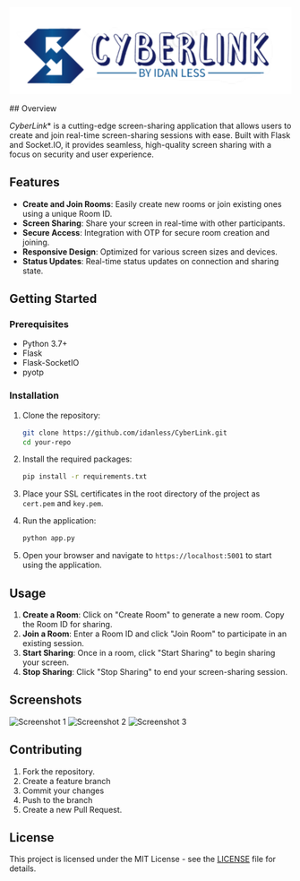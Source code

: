 <p align="center">
    <img src="https://github.com/idanless/CyberLink/blob/main/cyberLink.png?raw=true")
" alt="Logo" width="600"/>
</p>
## Overview

*CyberLink** is a cutting-edge screen-sharing application that allows users to create and join real-time screen-sharing sessions with ease. Built with Flask and Socket.IO, it provides seamless, high-quality screen sharing with a focus on security and user experience.

## Features

- **Create and Join Rooms**: Easily create new rooms or join existing ones using a unique Room ID.
- **Screen Sharing**: Share your screen in real-time with other participants.
- **Secure Access**: Integration with OTP for secure room creation and joining.
- **Responsive Design**: Optimized for various screen sizes and devices.
- **Status Updates**: Real-time status updates on connection and sharing state.

## Getting Started

### Prerequisites

- Python 3.7+
- Flask
- Flask-SocketIO
- pyotp

### Installation

1. Clone the repository:
    ```bash
    git clone https://github.com/idanless/CyberLink.git
    cd your-repo
    ```

2. Install the required packages:
    ```bash
    pip install -r requirements.txt
    ```

3. Place your SSL certificates in the root directory of the project as `cert.pem` and `key.pem`.

4. Run the application:
    ```bash
    python app.py
    ```

5. Open your browser and navigate to `https://localhost:5001` to start using the application.

## Usage

1. **Create a Room**: Click on "Create Room" to generate a new room. Copy the Room ID for sharing.
2. **Join a Room**: Enter a Room ID and click "Join Room" to participate in an existing session.
3. **Start Sharing**: Once in a room, click "Start Sharing" to begin sharing your screen.
4. **Stop Sharing**: Click "Stop Sharing" to end your screen-sharing session.

## Screenshots

![Screenshot 1](path/to/screenshot1.png)
![Screenshot 2](path/to/screenshot2.png)
![Screenshot 3](path/to/screenshot3.png)

## Contributing

1. Fork the repository.
2. Create a feature branch 
3. Commit your changes 
4. Push to the branch 
5. Create a new Pull Request.

## License

This project is licensed under the MIT License - see the [LICENSE](LICENSE) file for details.


